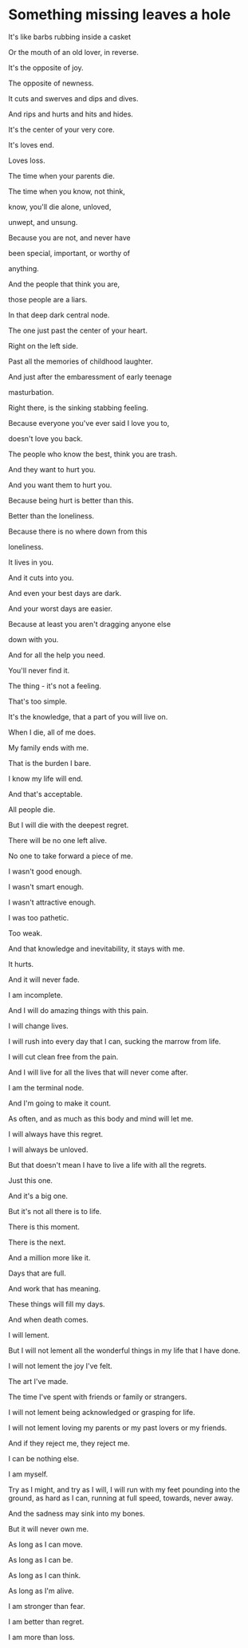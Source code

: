 # Something missing leaves a hole

It's like barbs rubbing inside a casket

Or the mouth of an old lover, in reverse.

It's the opposite of joy.

The opposite of newness.

It cuts and swerves and dips and dives.

And rips and hurts and hits and hides.

It's the center of your very core.

It's loves end.

Loves loss.

The time when your parents die.

The time when you know, not think,

know, you'll die alone, unloved,

unwept, and unsung.

Because you are not, and never have

been special, important, or worthy of 

anything.

And the people that think you are,

those people are a liars.


In that deep dark central node.

The one just past the center of your heart.

Right on the left side.

Past all the memories of childhood laughter.

And just after the embaressment of early teenage

masturbation.

Right there, is the sinking stabbing feeling.

Because everyone you've ever said I love you to,

doesn't love you back.

The people who know the best, think you are trash.

And they want to hurt you.

And you want them to hurt you.

Because being hurt is better than this.

Better than the loneliness.

Because there is no where down from this

loneliness.

It lives in you.

And it cuts into you.

And even your best days are dark.

And your worst days are easier.

Because at least you aren't dragging anyone else

down with you.

And for all the help you need.

You'll never find it.


The thing - it's not a feeling.

That's too simple.

It's the knowledge, that a part of you will live on.

When I die, all of me does.

My family ends with me.

That is the burden I bare.

I know my life will end.

And that's acceptable.

All people die.

But I will die with the deepest regret.

There will be no one left alive.

No one to take forward a piece of me.

I wasn't good enough.

I wasn't smart enough.

I wasn't attractive enough.

I was too pathetic.

Too weak.


And that knowledge and inevitability, it stays with me.

It hurts.

And it will never fade.

I am incomplete.

And I will do amazing things with this pain.

I will change lives.

I will rush into every day that I can, sucking the marrow from life.

I will cut clean free from the pain.

And I will live for all the lives that will never come after.

I am the terminal node.

And I'm going to make it count.

As often, and as much as this body and mind will let me.

I will always have this regret.

I will always be unloved.

But that doesn't mean I have to live a life with all the regrets.

Just this one.

And it's a big one.

But it's not all there is to life.


There is this moment.

There is the next.

And a million more like it.

Days that are full.

And work that has meaning.

These things will fill my days.

And when death comes.

I will lement.

But I will not lement all the wonderful things in my life that I have done.

I will not lement the joy I've felt.

The art I've made.

The time I've spent with friends or family or strangers.

I will not lement being acknowledged or grasping for life.

I will not lement loving my parents or my past lovers or my friends.

And if they reject me, they reject me.

I can be nothing else.

I am myself.

Try as I might, and try as I will, I will run with my feet pounding into the ground, as hard as I can, running at full speed, towards, never away.

And the sadness may sink into my bones.

But it will never own me.

As long as I can move.

As long as I can be.

As long as I can think.

As long as I'm alive.

I am stronger than fear.

I am better than regret.

I am more than loss.